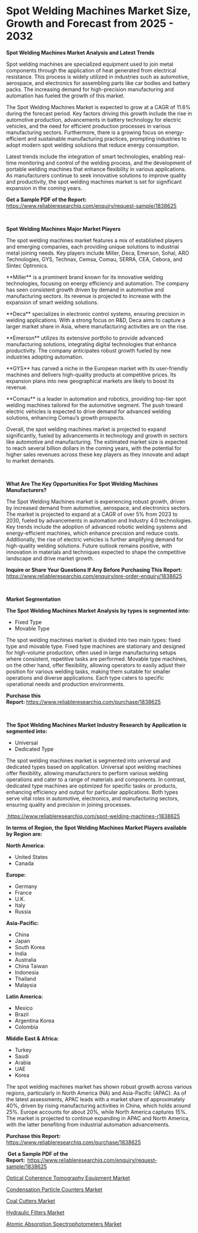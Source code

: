 <p><h1>Spot Welding Machines Market Size, Growth and Forecast from 2025 - 2032</h1></p><p><strong>Spot Welding Machines Market Analysis and Latest Trends</strong></p>
<p><p>Spot welding machines are specialized equipment used to join metal components through the application of heat generated from electrical resistance. This process is widely utilized in industries such as automotive, aerospace, and electronics for assembling parts like car bodies and battery packs. The increasing demand for high-precision manufacturing and automation has fueled the growth of this market.</p><p>The Spot Welding Machines Market is expected to grow at a CAGR of 11.6% during the forecast period. Key factors driving this growth include the rise in automotive production, advancements in battery technology for electric vehicles, and the need for efficient production processes in various manufacturing sectors. Furthermore, there is a growing focus on energy-efficient and sustainable manufacturing practices, prompting industries to adopt modern spot welding solutions that reduce energy consumption.</p><p>Latest trends include the integration of smart technologies, enabling real-time monitoring and control of the welding process, and the development of portable welding machines that enhance flexibility in various applications. As manufacturers continue to seek innovative solutions to improve quality and productivity, the spot welding machines market is set for significant expansion in the coming years.</p></p>
<p><strong>Get a Sample PDF of the Report:&nbsp;</strong> <a href="https://www.reliableresearchiq.com/enquiry/request-sample/1838625?utm_campaign=1876&utm_medium=2&utm_source=Github&utm_content=ia&utm_term=22022025&utm_id=spot-welding-machines">https://www.reliableresearchiq.com/enquiry/request-sample/1838625</a></p>
<p>&nbsp;</p>
<p><strong>Spot Welding Machines Major Market Players</strong></p>
<p><p>The spot welding machines market features a mix of established players and emerging companies, each providing unique solutions to industrial metal joining needs. Key players include Miller, Deca, Emerson, Sohal, ARO Technologies, GYS, Technax, Cemsa, Comau, SERRA, CEA, Cebora, and Sintec Optronics.</p><p>**Miller** is a prominent brand known for its innovative welding technologies, focusing on energy efficiency and automation. The company has seen consistent growth driven by demand in automotive and manufacturing sectors. Its revenue is projected to increase with the expansion of smart welding solutions.</p><p>**Deca** specializes in electronic control systems, ensuring precision in welding applications. With a strong focus on R&D, Deca aims to capture a larger market share in Asia, where manufacturing activities are on the rise.</p><p>**Emerson** utilizes its extensive portfolio to provide advanced manufacturing solutions, integrating digital technologies that enhance productivity. The company anticipates robust growth fueled by new industries adopting automation.</p><p>**GYS** has carved a niche in the European market with its user-friendly machines and delivers high-quality products at competitive prices. Its expansion plans into new geographical markets are likely to boost its revenue.</p><p>**Comau** is a leader in automation and robotics, providing top-tier spot welding machines tailored for the automotive segment. The push toward electric vehicles is expected to drive demand for advanced welding solutions, enhancing Comau’s growth prospects.</p><p>Overall, the spot welding machines market is projected to expand significantly, fueled by advancements in technology and growth in sectors like automotive and manufacturing. The estimated market size is expected to reach several billion dollars in the coming years, with the potential for higher sales revenues across these key players as they innovate and adapt to market demands.</p></p>
<p>&nbsp;</p>
<p><strong>What Are The Key Opportunities For Spot Welding Machines Manufacturers?</strong></p>
<p><p>The Spot Welding Machines market is experiencing robust growth, driven by increased demand from automotive, aerospace, and electronics sectors. The market is projected to expand at a CAGR of over 5% from 2023 to 2030, fueled by advancements in automation and Industry 4.0 technologies. Key trends include the adoption of advanced robotic welding systems and energy-efficient machines, which enhance precision and reduce costs. Additionally, the rise of electric vehicles is further amplifying demand for high-quality welding solutions. Future outlook remains positive, with innovation in materials and techniques expected to shape the competitive landscape and drive market growth.</p></p>
<p><strong>Inquire or Share Your Questions If Any Before Purchasing This Report:</strong> <a href="https://www.reliableresearchiq.com/enquiry/pre-order-enquiry/1838625?utm_campaign=1876&utm_medium=2&utm_source=Github&utm_content=ia&utm_term=22022025&utm_id=spot-welding-machines">https://www.reliableresearchiq.com/enquiry/pre-order-enquiry/1838625</a></p>
<p>&nbsp;</p>
<p><strong>Market Segmentation</strong></p>
<p><strong>The Spot Welding Machines Market Analysis by types is segmented into:</strong></p>
<p><ul><li>Fixed Type</li><li>Movable Type</li></ul></p>
<p><p>The spot welding machines market is divided into two main types: fixed type and movable type. Fixed type machines are stationary and designed for high-volume production, often used in large manufacturing setups where consistent, repetitive tasks are performed. Movable type machines, on the other hand, offer flexibility, allowing operators to easily adjust their position for various welding tasks, making them suitable for smaller operations and diverse applications. Each type caters to specific operational needs and production environments.</p></p>
<p><strong>Purchase this Report:&nbsp;</strong><a href="https://www.reliableresearchiq.com/purchase/1838625?utm_campaign=1876&utm_medium=2&utm_source=Github&utm_content=ia&utm_term=22022025&utm_id=spot-welding-machines">https://www.reliableresearchiq.com/purchase/1838625</a></p>
<p>&nbsp;</p>
<p><strong>The Spot Welding Machines Market Industry Research by Application is segmented into:</strong></p>
<p><ul><li>Universal</li><li>Dedicated Type</li></ul></p>
<p><p>The spot welding machines market is segmented into universal and dedicated types based on application. Universal spot welding machines offer flexibility, allowing manufacturers to perform various welding operations and cater to a range of materials and components. In contrast, dedicated type machines are optimized for specific tasks or products, enhancing efficiency and output for particular applications. Both types serve vital roles in automotive, electronics, and manufacturing sectors, ensuring quality and precision in joining processes.</p></p>
<p><a href="https://www.reliableresearchiq.com/spot-welding-machines-r1838625?utm_campaign=1876&utm_medium=2&utm_source=Github&utm_content=ia&utm_term=22022025&utm_id=spot-welding-machines">&nbsp;https://www.reliableresearchiq.com/spot-welding-machines-r1838625</a></p>
<p><strong>In terms of Region, the Spot Welding Machines Market Players available by Region are:</strong></p>
<p>
    <p> <strong> North America: </strong>
        <ul>
            <li>United States</li>
            <li>Canada</li>
        </ul>
        </p> 
    <p> <strong> Europe: </strong>
        <ul>
            <li>Germany</li>
            <li>France</li>
            <li>U.K.</li>
            <li>Italy</li>
            <li>Russia</li>
        </ul>
        </p> 
    <p> <strong> Asia-Pacific: </strong>
        <ul>
            <li>China</li>
            <li>Japan</li>
            <li>South Korea</li>
            <li>India</li>
            <li>Australia</li>
            <li>China Taiwan</li>
            <li>Indonesia</li>
            <li>Thailand</li>
            <li>Malaysia</li>
        </ul>
        </p> 
    <p> <strong> Latin America: </strong>
        <ul>
            <li>Mexico</li>
            <li>Brazil</li>
            <li>Argentina Korea</li>
            <li>Colombia</li>
        </ul>
        </p> 
    <p> <strong> Middle East & Africa: </strong>
        <ul>
            <li>Turkey</li>
            <li>Saudi</li>
            <li>Arabia</li>
            <li>UAE</li>
            <li>Korea</li>
        </ul>
    </p>
    </p>
<p><p>The spot welding machines market has shown robust growth across various regions, particularly in North America (NA) and Asia-Pacific (APAC). As of the latest assessments, APAC leads with a market share of approximately 40%, driven by rising manufacturing activities in China, which holds around 25%. Europe accounts for about 20%, while North America captures 15%. The market is projected to continue expanding in APAC and North America, with the latter benefiting from industrial automation advancements.</p></p>
<p><strong>Purchase this Report: </strong><a href="https://www.reliableresearchiq.com/purchase/1838625?utm_campaign=1876&utm_medium=2&utm_source=Github&utm_content=ia&utm_term=22022025&utm_id=spot-welding-machines">https://www.reliableresearchiq.com/purchase/1838625</a></p>
<p>&nbsp;<strong>Get a Sample PDF of the Report:&nbsp;&nbsp;</strong><a href="https://www.reliableresearchiq.com/enquiry/request-sample/1838625?utm_campaign=1876&utm_medium=2&utm_source=Github&utm_content=ia&utm_term=22022025&utm_id=spot-welding-machines">https://www.reliableresearchiq.com/enquiry/request-sample/1838625</a></p>
<p><strong></strong></p>
<p><p><a href="https://github.com/cachaskluwe/Market-Research-Report-List-1/blob/main/optical-coherence-tomography-equipment-market.md?utm_campaign=1876&utm_medium=2&utm_source=Github&utm_content=ia&utm_term=22022025&utm_id=spot-welding-machines">Optical Coherence Tomography Equipment Market</a></p><p><a href="https://github.com/boshidendor/Market-Research-Report-List-1/blob/main/condensation-particle-counters-market.md?utm_campaign=1876&utm_medium=2&utm_source=Github&utm_content=ia&utm_term=22022025&utm_id=spot-welding-machines">Condensation Particle Counters Market</a></p><p><a href="https://github.com/thanenegenqa/Market-Research-Report-List-1/blob/main/coal-cutters-market.md?utm_campaign=1876&utm_medium=2&utm_source=Github&utm_content=ia&utm_term=22022025&utm_id=spot-welding-machines">Coal Cutters Market</a></p><p><a href="https://github.com/jenevycachat/Market-Research-Report-List-1/blob/main/hydraulic-filters-market.md?utm_campaign=1876&utm_medium=2&utm_source=Github&utm_content=ia&utm_term=22022025&utm_id=spot-welding-machines">Hydraulic Filters Market</a></p><p><a href="https://github.com/wiacekkroji/Market-Research-Report-List-1/blob/main/atomic-absorption-spectrophotometers-market.md?utm_campaign=1876&utm_medium=2&utm_source=Github&utm_content=ia&utm_term=22022025&utm_id=spot-welding-machines">Atomic Absorption Spectrophotometers Market</a></p></p>
